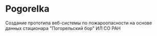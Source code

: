 # Pogorelka
Создание прототипа веб-системы по пожароопасности на основе данных стационара "Погорельский бор" ИЛ СО РАН
